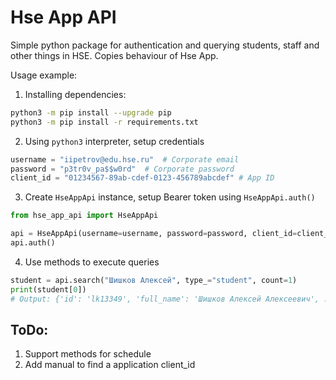 # Hse App API

Simple python package for authentication and querying students, staff and other things in HSE. 
Copies behaviour of Hse App.

Usage example:

1. Installing dependencies:
```bash
python3 -m pip install --upgrade pip
python3 -m pip install -r requirements.txt
```
2. Using `python3` interpreter, setup credentials
```python
username = "iipetrov@edu.hse.ru"  # Corporate email
password = "p3tr0v_pa$$w0rd"  # Corporate password
client_id = "01234567-89ab-cdef-0123-456789abcdef" # App ID
```
3. Create `HseAppApi` instance, setup Bearer token using `HseAppApi.auth()`
```python
from hse_app_api import HseAppApi

api = HseAppApi(username=username, password=password, client_id=client_id)
api.auth()
```
4. Use methods to execute queries
```python
student = api.search("Шишков Алексей", type_="student", count=1)
print(student[0])
# Output: {'id': 'lk13349', 'full_name': 'Шишков Алексей Алексеевич', ...
```

## ToDo:
1. Support methods for schedule
2. Add manual to find a application client_id